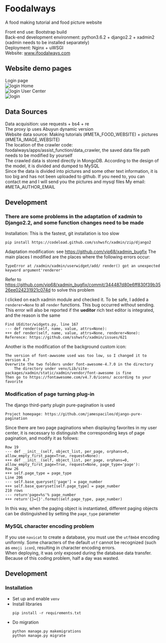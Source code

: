 # Foodalways
A food making tutorial and food picture website

Front end use: Bootstrap build<br>
Back-end development environment: python3.6.2 + django2.2 + xadmin2 (xadmin needs to be installed separately)<br>
Deployment: Nginx + uWSGI<br>
Website: www.ifoodalways.com<br>


## Website demo pages
Login page<br>
![login](#META_LOGIN_MEDIA)
Home<br>
![login](#META_HOME_MEDIA)
User Center<br>
![login](#META_UCENTER_MEDIA)


## Data Sources
Data acquisition: use requests + bs4 + re<br>
The proxy ip uses Abuyun dynamic version<br>
Website data source: Making tutorials (#META_FOOD_WEBSITE) + pictures (#META_IMAGE_WEBSITE)<br>
The location of the crawler code: foodalways/apps/assist_function/data_crawler, the saved data file path needs to be modified by yourself<br>
The crawled data is stored directly in MongoDB. According to the design of the model, it is divided and dumped to MySQL<br>
Since the data is divided into pictures and some other text information, it is too big and has not been uploaded to github. If you need to, you can contact me and I will send you the pictures and mysql files
My email: #META_AUTHOR_EMAIL


## Development
### There are some problems in the adaptation of xadmin to Django2.2, and some function changes need to be made
Installation: This is the fastest, git installation is too slow<br>

    pip install https://codeload.github.com/sshwsfc/xadmin/zip/django2

Adaptation modification: see https://github.com/vip68/xadmin_bugfix
The main places I modified are the places where the following errors occur:

    TypeError at /xadmin/xadmin/userwidget/add/ render() got an unexpected keyword argument'renderer'

Refer to https://github.com/vip68/xadmin_bugfix/commit/344487d80e6ff830f39b3526ee024231921c074d to solve this problem

I clicked on each xadmin module and checked it. To be safe, I added a `renderer=None` to all `render` functions. This bug occurred without sending.<br>
This error will also be reported if the **ueditor** rich text editor is integrated, and the reason is the same

    Find UEditor/widgets.py, line 167
    --- def render(self, name, value, attrs=None):
    +++ def render(self, name, value, attrs=None, renderer=None):
    Reference: https://github.com/sshwsfc/xadmin/issues/621

Another is the modification of the background custom icon:

    The version of font-awwsome used was too low, so I changed it to version 4.7
    Overwrite the two folders under font-awesome-4.7.0 in the directory
        The directory under venv/Lib/site-packages/xadmin/static/xadmin/vendor/font-awesome is fine
    Then go to https://fontawesome.com/v4.7.0/icons/ according to your favorite


### Modification of page turning plug-in
The django third-party plugin pure-pagination is used

    Project homepage: https://github.com/jamespacileo/django-pure-pagination

Since there are two page paginations when displaying favorites in my user center, it is necessary to distinguish the corresponding keys of page pagination, and modify it as follows:

    Row 19
    --- def __init__(self, object_list, per_page, orphans=0, allow_empty_first_page=True, request=None):
    +++ def __init__(self, object_list, per_page, orphans=0, allow_empty_first_page=True, request=None, page_type='page'):
    Row 26
    +++ self.page_type = page_type
    Line 206
    --- self.base_queryset['page'] = page_number
    +++ self.base_queryset[self.page_type] = page_number
    210 rows
    --- return'page=%s'% page_number
    +++ return'{}={}'.format(self.page_type, page_number)

In this way, when the paging object is instantiated, different paging objects can be distinguished by setting the `page_type` parameter


### MySQL character encoding problem
If you use `navicat` to create a database, you must use the `utf8mb4` encoding uniformly. Some characters of the default `utf` cannot be recognized (such as `emoji icon`), resulting in character encoding errors.<br>
When deploying, it was only exposed during the database data transfer. Because of this coding problem, half a day was wasted.


## Development

### Installation
* Set up and enable `venv`
* Install libraries
  ```
  pip install -r requirements.txt
  ```
* Do migration
  ```
  python manage.py makemigrations
  python manage.py migrate
  ```
